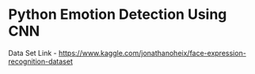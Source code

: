 # Python Emotion Detection Using CNN

Data Set Link - https://www.kaggle.com/jonathanoheix/face-expression-recognition-dataset
